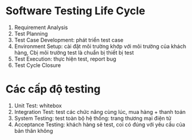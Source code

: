 # Software Testing Life Cycle

1. Requirement Analysis
2. Test Planning
3. Test Case Development: phát triển test case
4. Environment Setup: cài đặt môi trường khớp với môi trường của khách hàng, Cbị môi trường test là chuẩn bị thiết bị test
5. Test Execution: thực hiện test, report bug
6. Test Cycle Closure

# Các cấp độ testing

1. Unit Test: whitebox
2. Integration Test: test các chức năng cùng lúc, mua hàng + thanh toán
3. System Testing: test toàn bộ hệ thống: trang thương mại điện tử
4. Acceptance Testing: khách hàng sẽ test, coi có đúng với yêu cầu của bản thân không

